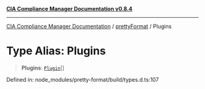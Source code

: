 [**CIA Compliance Manager Documentation v0.8.4**](../../../README.md)

***

[CIA Compliance Manager Documentation](../../../globals.md) / [prettyFormat](../README.md) / Plugins

# Type Alias: Plugins

> **Plugins**: [`Plugin`](Plugin.md)[]

Defined in: node\_modules/pretty-format/build/types.d.ts:107
